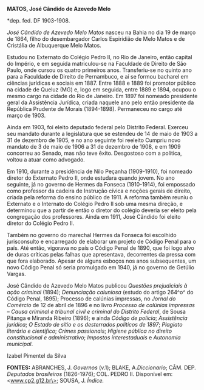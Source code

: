 **MATOS, José Cândido de Azevedo Melo**

\*dep. fed. DF 1903-1908.

*José Cândido de Azevedo Melo Matos* nasceu na Bahia no dia 19 de março
de 1864, filho do desembargador Carlos Espiridião de Melo Matos e de
Cristália de Albuquerque Melo Matos.

Estudou no Externato do Colégio Pedro II, no Rio de Janeiro, então
capital do Império, e em seguida matriculou-se na Faculdade de Direito
de São Paulo, onde cursou os quatro primeiros anos. Transferiu-se no
quinto ano para a Faculdade de Direito de Pernambuco, e aí se formou
bacharel em ciências jurídicas e sociais em 1887. Entre 1888 e 1889 foi
promotor público na cidade de Queluz (MG) e, logo em seguida, entre 1889
e 1894, ocupou o mesmo cargo na cidade do Rio de Janeiro. Em 1897 foi
nomeado presidente geral da Assistência Jurídica, criada naquele ano
pelo então presidente da República Prudente de Morais (1894-1898).
Permaneceu no cargo até março de 1903.

Ainda em 1903, foi eleito deputado federal pelo Distrito Federal.
Exerceu seu mandato durante a legislatura que se estendeu de 14 de maio
de 1903 a 31 de dezembro de 1905, e no ano seguinte foi reeleito Cumpriu
novo mandato de 3 de maio de 1906 a 31 de dezembro de 1908, e em 1909
concorreu ao Senado, mas não teve êxito. Desgostoso com a política,
voltou a atuar como advogado.

Em 1910, durante a presidência de Nilo Peçanha (1909-1910), foi nomeado
diretor do Externato Pedro II, onde estudara quando jovem. No ano
seguinte, já no governo de Hermes da Fonseca (1910-1914), foi empossado
como professor da cadeira de Instrução cívica e noções gerais de
direito, criada pela reforma do ensino público de 1911. A reforma também
reuniu o Externato e o Internato do Colégio Pedro II sob uma mesma
direção, e determinou que a partir de então o diretor do colégio deveria
ser eleito pela congregação dos professores. Ainda em 1911, José Cândido
foi eleito diretor do Colégio Pedro II.

Também no governo do marechal Hermes da Fonseca foi escolhido
jurisconsulto e encarregado de elaborar um projeto de Código Penal para
o país. Até então, vigorava no país o Código Penal de 1890, que foi logo
alvo de duras críticas pelas falhas que apresentava, decorrentes da
pressa com que fora elaborado. Apesar de alguns esboços nos anos
subsequentes, um novo Código Penal só seria promulgado em 1940, já no
governo de Getúlio Vargas.

José Cândido de Azevedo Melo Matos publicou *Questões prejudiciais à
ação criminal* (1894); *Denunciação caluniosa* (estudo do artigo 264^o^
do Código Penal, 1895); Processo de calúnias impressas, no *Jornal do
Comércio* de 12 de abril de 1896 e no livro *Processo de calúnias
impressas – Causa criminal e tribunal civil e criminal do Distrito
Federal*, de Sousa Pitanga e Miranda Ribeiro (1896); e ainda *Código de
polícia*; *Assistência jurídica*; *O Estado de sítio e os desterrados
políticos de 1897*; *Plagiato literário e científico*; *Crimes
passionais*; *Higiene pública no direito constitucional e
administrativo*; *Impostos interestaduais* e *Autonomia municipal*.

Izabel Pimentel da Silva

**FONTES:** ABRANCHES, J. *Governos* (v.1); BLAKE, A.*Diccionario*; CÂM.
DEP. *Deputados brasileiros* (1826-1976); COL. PEDRO II. Disponível em:
\<www.cp2.g12.br\>; SOUSA, J. *Índice.*
